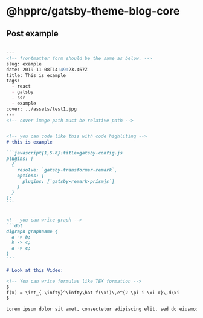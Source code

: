 # @hpprc/gatsby-theme-blog-core

## Post example

````markdown

---
<!-- frontmatter form should be the same as below. -->
slug: example
date: 2019-11-08T14:49:23.467Z
title: This is example
tags:
  - react
  - gatsby
  - ssr
  - example
cover: ../assets/test1.jpg
---
<!-- cover image path must be relative path -->


<!-- you can code like this with code highliting -->
# this is example

```javascript{1,5-8}:title=gatsby-config.js
plugins: [
  {
    resolve: `gatsby-transformer-remark`,
    options: {
      plugins: [`gatsby-remark-prismjs`]
    }
  }
];
```


<!-- you can write graph -->
```dot
digraph graphname {
  a -> b;
  b -> c;
  a -> c;
}
```

# Look at this Video:

<!-- You can write formulas like TEX formation -->
$
f(x) = \int_{-\infty}^\infty\hat f(\xi)\,e^{2 \pi i \xi x}\,d\xi
$

Lorem ipsum dolor sit amet, consectetur adipiscing elit, sed do eiusmod tempor incididunt ut labore et dolore magna aliqua. Ut enim ad minim veniam, quis nostrud exercitation ullamco laboris nisi ut aliquip ex ea commodo consequat. Duis aute irure dolor in reprehenderit in voluptate velit esse cillum dolore eu fugiat nulla pariatur. Excepteur sint occaecat cupidatat non proident, sunt in culpa qui officia deserunt mollit anim id est laborum.


````